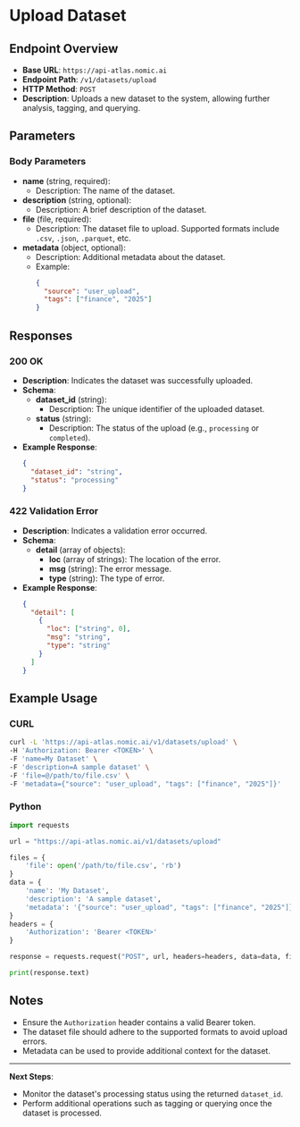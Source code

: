 # Upload Dataset

## Endpoint Overview
- **Base URL**: `https://api-atlas.nomic.ai`
- **Endpoint Path**: `/v1/datasets/upload`
- **HTTP Method**: `POST`
- **Description**: Uploads a new dataset to the system, allowing further analysis, tagging, and querying.

## Parameters
### Body Parameters
- **name** (string, required):
  - Description: The name of the dataset.
- **description** (string, optional):
  - Description: A brief description of the dataset.
- **file** (file, required):
  - Description: The dataset file to upload. Supported formats include `.csv`, `.json`, `.parquet`, etc.
- **metadata** (object, optional):
  - Description: Additional metadata about the dataset.
  - Example:
    ```json
    {
      "source": "user_upload",
      "tags": ["finance", "2025"]
    }
    ```

## Responses
### 200 OK
- **Description**: Indicates the dataset was successfully uploaded.
- **Schema**:
  - **dataset_id** (string):
    - Description: The unique identifier of the uploaded dataset.
  - **status** (string):
    - Description: The status of the upload (e.g., `processing` or `completed`).
- **Example Response**:
  ```json
  {
    "dataset_id": "string",
    "status": "processing"
  }
  ```

### 422 Validation Error
- **Description**: Indicates a validation error occurred.
- **Schema**:
  - **detail** (array of objects):
    - **loc** (array of strings): The location of the error.
    - **msg** (string): The error message.
    - **type** (string): The type of error.
- **Example Response**:
  ```json
  {
    "detail": [
      {
        "loc": ["string", 0],
        "msg": "string",
        "type": "string"
      }
    ]
  }
  ```

## Example Usage
### CURL
```bash
curl -L 'https://api-atlas.nomic.ai/v1/datasets/upload' \
-H 'Authorization: Bearer <TOKEN>' \
-F 'name=My Dataset' \
-F 'description=A sample dataset' \
-F 'file=@/path/to/file.csv' \
-F 'metadata={"source": "user_upload", "tags": ["finance", "2025"]}'
```

### Python
```python
import requests

url = "https://api-atlas.nomic.ai/v1/datasets/upload"

files = {
    'file': open('/path/to/file.csv', 'rb')
}
data = {
    'name': 'My Dataset',
    'description': 'A sample dataset',
    'metadata': '{"source": "user_upload", "tags": ["finance", "2025"]}'
}
headers = {
    'Authorization': 'Bearer <TOKEN>'
}

response = requests.request("POST", url, headers=headers, data=data, files=files)

print(response.text)
```

## Notes
- Ensure the `Authorization` header contains a valid Bearer token.
- The dataset file should adhere to the supported formats to avoid upload errors.
- Metadata can be used to provide additional context for the dataset.

---
**Next Steps**:
- Monitor the dataset's processing status using the returned `dataset_id`.
- Perform additional operations such as tagging or querying once the dataset is processed.